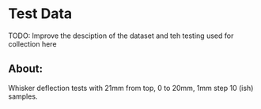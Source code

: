 # Test Data

TODO: Improve the desciption of the dataset and teh testing used for collection here

## About:

Whisker deflection tests with 21mm from top, 0 to 20mm, 1mm step 10 (ish) samples.
